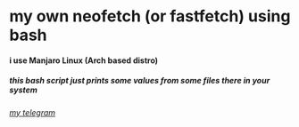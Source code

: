 # my own neofetch (or fastfetch) using bash
#### i use Manjaro Linux (Arch based distro)
##### this bash script just prints some values from some files there in your system
###### [my telegram](https://t.me/unesjj)
